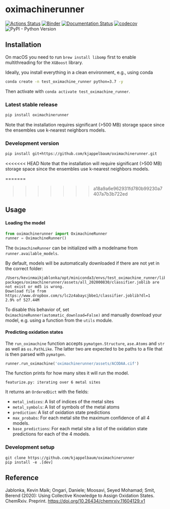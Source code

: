 # oximachinerunner

[![Actions Status](https://github.com/kjappelbaum/oximachinerunner/workflows/Python%20package/badge.svg)](https://github.com/kjappelbaum/oximachinerunner/actions)
[![Binder](https://mybinder.org/badge_logo.svg)](https://mybinder.org/v2/gh/kjappelbaum/oximachinerunner/master?filepath=examples%2Fexample.ipynb)
[![Documentation Status](https://readthedocs.org/projects/oximachinerunner/badge/?version=latest)](https://oximachinerunner.readthedocs.io/en/latest/?badge=latest)
[![codecov](https://codecov.io/gh/kjappelbaum/pyepal/branch/master/graph/badge.svg?token=BL2CF4HQ06)](https://codecov.io/gh/kjappelbaum/oximachinerunner)
![PyPI - Python Version](https://img.shields.io/pypi/pyversions/oximachinerunner)

## Installation

On macOS you need to run `brew install libomp` first to enable multithreading for the `XGBoost` library.

Ideally, you install everything in a clean environment, e.g., using conda

```bash
conda create -n test_oximachine_runner python=3.7 -y
```

Then activate with `conda activate test_oximachine_runner`.

### Latest stable release

```bash
pip install oximachinerunner
```

Note that the installation requires significant (>500 MB) storage space since the ensembles use k-nearest neighbors models.

### Development version

```bash
pip install git+https://github.com/kjappelbaum/oximachinerunner.git
```

<<<<<<< HEAD
Note that the installation will require significant (>500 MB) storage space since the ensembles use k-nearest neighbors models.

=======
>>>>>>> a18a9a6e962931fd780b99230a7407a7b3b722ed
## Usage

#### Loading the model

```python
from oximachinerunner import OximachineRunner
runner = OximachineRunner()
```

The `OximachineRunner` can be initialized with a modelname from `runner.available_models`.

By default, models will be automatically downloaded if there are not yet in the correct folder:
```
/Users/kevinmaikjablonka/opt/miniconda3/envs/test_oximachine_runner/lib/python3.7/site-packages/oximachinerunner/assets/all_202000830/classifier.joblib are not exist or md5 is wrong.
Download file from https://www.dropbox.com/s/lc2z4abaycjbbe1/classifier.joblib?dl=1
2.9% of 527.44M
```
To disable this behavior of, set `OximachineRunner(automatic_download=False)` and manually download your model, e.g. using a function from the `utils` module.

#### Predicting oxidation states

The `run_oximachine` function accepts `pymatgen.Structure`, `ase.Atoms` and `str` as well as `os.PathLike`.
The latter two are expected to be paths to a file that is then parsed with `pymatgen`.

```python
runner.run_oximachine('oximachinerunner/assets/ACODAA.cif')
```

The function prints for how many sites it will run the model.
```
featurize.py: iterating over 6 metal sites
```

It returns an `OrderedDict` with the fields:

- `metal_indices`: A list of indices of the metal sites
- `metal_symbols`: A list of symbols of the metal atoms
- `prediction`: A list of oxidation state predictions
- `max_probabs`: For each metal site the maximum confidence of all 4 models.
- `base_predictions`: For each metal site a list of the oxidation state predictions for each of the 4 models.

### Development setup

```
git clone https://github.com/kjappelbaum/oximachinerunner
pip install -e .[dev]
```

## Reference

Jablonka, Kevin Maik; Ongari, Daniele; Moosavi, Seyed Mohamad; Smit, Berend (2020): Using Collective Knowledge to Assign Oxidation States. ChemRxiv. Preprint. https://doi.org/10.26434/chemrxiv.11604129.v1
